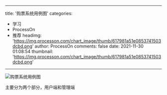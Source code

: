 
---
title: '购票系统用例图'
categories: 
 - 学习
 - ProcessOn
 - 推荐
headimg: 'https://img.processon.com/chart_image/thumb/617981a51e0853741503dcbd.png'
author: ProcessOn
comments: false
date: 2021-11-30 01:08:54
thumbnail: 'https://img.processon.com/chart_image/thumb/617981a51e0853741503dcbd.png'
---

<div>   
<img class="thumb" alt="购票系统用例图" src="https://img.processon.com/chart_image/thumb/617981a51e0853741503dcbd.png" referrerpolicy="no-referrer">
<p>主要分为两个部分，用户端和管理端</p>  
</div>
            